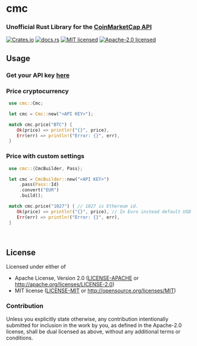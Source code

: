 # cmc

### Unofficial Rust Library for the [CoinMarketCap API](https://coinmarketcap.com/api/)

[![Crates.io](https://img.shields.io/crates/v/cmc)](https://crates.io/crates/cmc)
[![docs.rs](https://img.shields.io/docsrs/cmc)](https://docs.rs/crate/cmc/latest)
[![MIT licensed](https://img.shields.io/badge/License-MIT-blue.svg)](./LICENSE-MIT)
[![Apache-2.0 licensed](https://img.shields.io/badge/License-Apache%202.0-blue.svg)](./LICENSE-APACHE)



## Usage



### Get your API key [here](https://coinmarketcap.com/api/)




### Price cryptocurrency
```rust
 use cmc::Cmc;

 let cmc = Cmc::new("<API KEY>");

 match cmc.price("BTC") {
    Ok(price) => println!("{}", price),
    Err(err) => println!("Error: {}", err),
 }
```
 ### Price with custom settings
```rust
 use cmc::{CmcBuilder, Pass};

 let cmc = CmcBuilder::new("<API KEY>")
 	 .pass(Pass::Id)
 	 .convert("EUR")
 	 .build();

 match cmc.price("1027") { // 1027 is Ethereum id.
 	Ok(price) => println!("{}", price), // In Euro instead default USD
 	Err(err) => println!("Error: {}", err),
 }
```

​	

## License



Licensed under either of

- Apache License, Version 2.0 ([LICENSE-APACHE](LICENSE-APACHE) or http://apache.org/licenses/LICENSE-2.0)
- MIT license ([LICENSE-MIT](LICENSE-MIT) or http://opensource.org/licenses/MIT)

### Contribution

Unless you explicitly state otherwise, any contribution intentionally submitted
for inclusion in the work by you, as defined in the Apache-2.0 license, shall
be dual licensed as above, without any additional terms or conditions.
